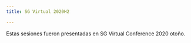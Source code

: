 ```yaml
---
title: SG Virtual 2020H2

---
```


Estas sesiones fueron presentadas en SG Virtual Conference 2020 otoño.
